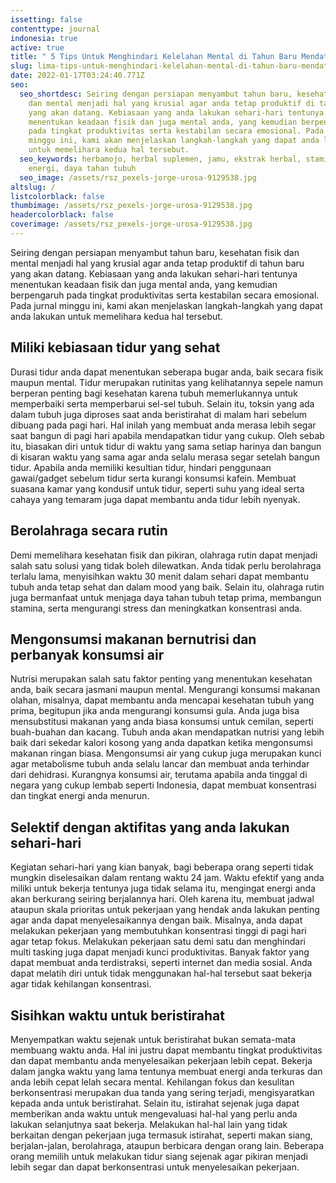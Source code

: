 ```yaml
---
issetting: false
contenttype: journal
indonesia: true
active: true
title: " 5 Tips Untuk Menghindari Kelelahan Mental di Tahun Baru Mendatang"
slug: lima-tips-untuk-menghindari-kelelahan-mental-di-tahun-baru-mendatang
date: 2022-01-17T03:24:40.771Z
seo:
  seo_shortdesc: Seiring dengan persiapan menyambut tahun baru, kesehatan fisik
    dan mental menjadi hal yang krusial agar anda tetap produktif di tahun baru
    yang akan datang. Kebiasaan yang anda lakukan sehari-hari tentunya
    menentukan keadaan fisik dan juga mental anda, yang kemudian berpengaruh
    pada tingkat produktivitas serta kestabilan secara emosional. Pada jurnal
    minggu ini, kami akan menjelaskan langkah-langkah yang dapat anda lakukan
    untuk memelihara kedua hal tersebut.
  seo_keywords: herbamojo, herbal suplemen, jamu, ekstrak herbal, stamina pria,
    energi, daya tahan tubuh
  seo_image: /assets/rsz_pexels-jorge-urosa-9129538.jpg
altslug: /
listcolorblack: false
thumbimage: /assets/rsz_pexels-jorge-urosa-9129538.jpg
headercolorblack: false
coverimage: /assets/rsz_pexels-jorge-urosa-9129538.jpg
---
```

Seiring dengan persiapan menyambut tahun baru, kesehatan fisik dan mental menjadi hal yang krusial agar anda tetap produktif di tahun baru yang akan datang. Kebiasaan yang anda lakukan sehari-hari tentunya menentukan keadaan fisik dan juga mental anda, yang kemudian berpengaruh pada tingkat produktivitas serta kestabilan secara emosional. Pada jurnal minggu ini, kami akan menjelaskan langkah-langkah yang dapat anda lakukan untuk memelihara kedua hal tersebut.

## Miliki kebiasaan tidur yang sehat

Durasi tidur anda dapat menentukan seberapa bugar anda, baik secara fisik maupun mental. Tidur merupakan rutinitas yang kelihatannya sepele namun berperan penting bagi kesehatan karena tubuh memerlukannya untuk memperbaiki serta memperbarui sel-sel tubuh. Selain itu, toksin yang ada dalam tubuh juga diproses saat anda beristirahat di malam hari sebelum dibuang pada pagi hari. Hal inilah yang membuat anda merasa lebih segar saat bangun di pagi hari apabila mendapatkan tidur yang cukup.
Oleh sebab itu, biasakan diri untuk tidur di waktu yang sama setiap harinya dan bangun di kisaran waktu yang sama agar anda selalu merasa segar setelah bangun tidur. Apabila anda memiliki kesultian tidur, hindari penggunaan gawai/gadget sebelum tidur serta kurangi konsumsi kafein. Membuat suasana kamar yang kondusif untuk tidur, seperti suhu yang ideal serta cahaya yang temaram juga dapat membantu anda tidur lebih nyenyak.

## Berolahraga secara rutin 

Demi memelihara kesehatan fisik dan pikiran, olahraga rutin dapat menjadi salah satu solusi yang tidak boleh dilewatkan. Anda tidak perlu berolahraga terlalu lama, menyisihkan waktu 30 menit dalam sehari dapat membantu tubuh anda tetap sehat dan dalam mood yang baik. Selain itu, olahraga rutin juga bermanfaat untuk menjaga daya tahan tubuh tetap prima, membangun stamina, serta mengurangi stress dan meningkatkan konsentrasi anda.

## Mengonsumsi makanan bernutrisi dan perbanyak konsumsi air

Nutrisi merupakan salah satu faktor penting yang menentukan kesehatan anda, baik secara jasmani maupun mental. Mengurangi konsumsi makanan olahan, misalnya, dapat membantu anda mencapai kesehatan tubuh yang prima, begitupun jika anda mengurangi konsumsi gula. Anda juga bisa mensubstitusi makanan yang anda biasa konsumsi untuk cemilan, seperti buah-buahan dan kacang. Tubuh anda akan mendapatkan nutrisi yang lebih baik dari sekedar kalori kosong yang anda dapatkan ketika mengonsumsi makanan ringan biasa.
Mengonsumsi air yang cukup juga merupakan kunci agar metabolisme tubuh anda selalu lancar dan membuat anda terhindar dari dehidrasi. Kurangnya konsumsi air, terutama apabila anda tinggal di negara yang cukup lembab seperti Indonesia, dapat membuat konsentrasi dan tingkat energi anda menurun.

## Selektif dengan aktifitas yang anda lakukan sehari-hari

Kegiatan sehari-hari yang kian banyak, bagi beberapa orang seperti tidak mungkin diselesaikan dalam rentang waktu 24 jam. Waktu efektif yang anda miliki untuk bekerja tentunya juga tidak selama itu, mengingat energi anda akan berkurang seiring berjalannya hari. Oleh karena itu, membuat jadwal ataupun skala prioritas untuk pekerjaan yang hendak anda lakukan penting agar anda dapat menyelesaikannya dengan baik. Misalnya, anda dapat melakukan pekerjaan yang membutuhkan konsentrasi tinggi di pagi hari agar tetap fokus.
Melakukan pekerjaan satu demi satu dan menghindari multi tasking juga dapat menjadi kunci produktivitas. Banyak faktor yang dapat membuat anda terdistraksi, seperti internet dan media sosial. Anda dapat melatih diri untuk tidak menggunakan hal-hal tersebut saat bekerja agar tidak kehilangan konsentrasi.

## Sisihkan waktu untuk beristirahat

Menyempatkan waktu sejenak untuk beristirahat bukan semata-mata membuang waktu anda. Hal ini justru dapat membantu tingkat produktivitas dan dapat membantu anda menyelesaikan pekerjaan lebih cepat. Bekerja dalam jangka waktu yang lama tentunya membuat energi anda terkuras dan anda lebih cepat lelah secara mental. Kehilangan fokus dan kesulitan berkonsentrasi merupakan dua tanda yang sering terjadi, mengisyaratkan kepada anda untuk beristirahat.
Selain itu, istirahat sejenak juga dapat memberikan anda waktu untuk mengevaluasi hal-hal yang perlu anda lakukan selanjutnya saat bekerja. Melakukan hal-hal lain yang tidak berkaitan dengan pekerjaan juga termasuk istirahat, seperti makan siang, berjalan-jalan, berolahraga, ataupun berbicara dengan orang lain. Beberapa orang memilih untuk melakukan tidur siang sejenak agar pikiran menjadi lebih segar dan dapat berkonsentrasi untuk menyelesaikan pekerjaan.